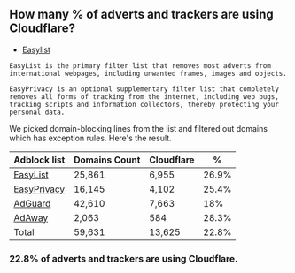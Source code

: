 ## How many % of adverts and trackers are using Cloudflare?


- [Easylist](https://web.archive.org/web/20210516110248/https://easylist.to/)
```
EasyList is the primary filter list that removes most adverts from international webpages, including unwanted frames, images and objects.

EasyPrivacy is an optional supplementary filter list that completely removes all forms of tracking from the internet, including web bugs, tracking scripts and information collectors, thereby protecting your personal data.
```


We picked domain-blocking lines from the list and filtered out domains which has exception rules.
Here's the result.


| Adblock list | Domains Count | Cloudflare | % |
| --- | --- | --- | --- |
| [EasyList](https://easylist.to/easylist/easylist.txt) | 25,861 | 6,955 | 26.9% |
| [EasyPrivacy](https://easylist.to/easylist/easyprivacy.txt) | 16,145 | 4,102 | 25.4% |
| [AdGuard](https://adguardteam.github.io/AdGuardSDNSFilter/Filters/filter.txt) | 42,610 | 7,663 | 18% |
| [AdAway](https://raw.githubusercontent.com/AdAway/adaway.github.io/master/hosts.txt) | 2,063 | 584 | 28.3% |
| Total | 59,631 | 13,625 | 22.8% |


### 22.8% of adverts and trackers are using Cloudflare.